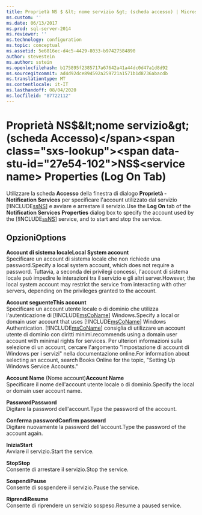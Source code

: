 ```yaml
---
title: Proprietà NS $ &lt; nome servizio &gt; (scheda accesso) | Microsoft Docs
ms.custom: ''
ms.date: 06/13/2017
ms.prod: sql-server-2014
ms.reviewer: ''
ms.technology: configuration
ms.topic: conceptual
ms.assetid: 5e6816ec-d4c5-4429-8033-b97427584890
author: stevestein
ms.author: sstein
ms.openlocfilehash: b175895f2385717a67642a41a44dc0d47a1d8d92
ms.sourcegitcommit: ad4d92dce894592a259721a1571b1d8736abacdb
ms.translationtype: MT
ms.contentlocale: it-IT
ms.lasthandoff: 08/04/2020
ms.locfileid: "87722112"
---
```

# <a name="nsltservice-namegt-properties-log-on-tab"></a><span data-ttu-id="27e54-102">Proprietà NS$&lt;nome servizio&gt; (scheda Accesso)</span><span class="sxs-lookup"><span data-stu-id="27e54-102">NS$&lt;service name&gt; Properties (Log On Tab)</span></span>
  <span data-ttu-id="27e54-103">Utilizzare la scheda **Accesso** della finestra di dialogo **Proprietà - Notification Services** per specificare l'account utilizzato dal servizio [!INCLUDE[ssNS](../../includes/ssns-md.md)] e avviare e arrestare il servizio.</span><span class="sxs-lookup"><span data-stu-id="27e54-103">Use the **Log On** tab of the **Notification Services Properties** dialog box to specify the account used by the [!INCLUDE[ssNS](../../includes/ssns-md.md)] service, and to start and stop the service.</span></span>  
  
## <a name="options"></a><span data-ttu-id="27e54-104">Opzioni</span><span class="sxs-lookup"><span data-stu-id="27e54-104">Options</span></span>  
 <span data-ttu-id="27e54-105">**Account di sistema locale**</span><span class="sxs-lookup"><span data-stu-id="27e54-105">**Local System account**</span></span>  
 <span data-ttu-id="27e54-106">Specificare un account di sistema locale che non richiede una password.</span><span class="sxs-lookup"><span data-stu-id="27e54-106">Specify a local system account, which does not require a password.</span></span> <span data-ttu-id="27e54-107">Tuttavia, a seconda dei privilegi concessi, l'account di sistema locale può impedire le interazioni tra il servizio e gli altri server.</span><span class="sxs-lookup"><span data-stu-id="27e54-107">However, the local system account may restrict the service from interacting with other servers, depending on the privileges granted to the account.</span></span>  
  
 <span data-ttu-id="27e54-108">**Account seguente**</span><span class="sxs-lookup"><span data-stu-id="27e54-108">**This account**</span></span>  
 <span data-ttu-id="27e54-109">Specificare un account utente locale o di dominio che utilizza l'autenticazione di [!INCLUDE[msCoName](../../includes/msconame-md.md)] Windows.</span><span class="sxs-lookup"><span data-stu-id="27e54-109">Specify a local or domain user account that uses [!INCLUDE[msCoName](../../includes/msconame-md.md)] Windows Authentication.</span></span> [!INCLUDE[msCoName](../../includes/msconame-md.md)] <span data-ttu-id="27e54-110">consiglia di utilizzare un account utente di dominio con diritti minimi.</span><span class="sxs-lookup"><span data-stu-id="27e54-110">recommends using a domain user account with minimal rights for services.</span></span> <span data-ttu-id="27e54-111">Per ulteriori informazioni sulla selezione di un account, cercare l'argomento "Impostazione di account di Windows per i servizi" nella documentazione online.</span><span class="sxs-lookup"><span data-stu-id="27e54-111">For information about selecting an account, search Books Online for the topic, "Setting Up Windows Service Accounts."</span></span>  
  
 <span data-ttu-id="27e54-112">**Account Name** (Nome account)</span><span class="sxs-lookup"><span data-stu-id="27e54-112">**Account Name**</span></span>  
 <span data-ttu-id="27e54-113">Specificare il nome dell'account utente locale o di dominio.</span><span class="sxs-lookup"><span data-stu-id="27e54-113">Specify the local or domain user account name.</span></span>  
  
 <span data-ttu-id="27e54-114">**Password**</span><span class="sxs-lookup"><span data-stu-id="27e54-114">**Password**</span></span>  
 <span data-ttu-id="27e54-115">Digitare la password dell'account.</span><span class="sxs-lookup"><span data-stu-id="27e54-115">Type the password of the account.</span></span>  
  
 <span data-ttu-id="27e54-116">**Conferma password**</span><span class="sxs-lookup"><span data-stu-id="27e54-116">**Confirm password**</span></span>  
 <span data-ttu-id="27e54-117">Digitare nuovamente la password dell'account.</span><span class="sxs-lookup"><span data-stu-id="27e54-117">Type the password of the account again.</span></span>  
  
 <span data-ttu-id="27e54-118">**Inizia**</span><span class="sxs-lookup"><span data-stu-id="27e54-118">**Start**</span></span>  
 <span data-ttu-id="27e54-119">Avviare il servizio.</span><span class="sxs-lookup"><span data-stu-id="27e54-119">Start the service.</span></span>  
  
 <span data-ttu-id="27e54-120">**Stop**</span><span class="sxs-lookup"><span data-stu-id="27e54-120">**Stop**</span></span>  
 <span data-ttu-id="27e54-121">Consente di arrestare il servizio.</span><span class="sxs-lookup"><span data-stu-id="27e54-121">Stop the service.</span></span>  
  
 <span data-ttu-id="27e54-122">**Sospendi**</span><span class="sxs-lookup"><span data-stu-id="27e54-122">**Pause**</span></span>  
 <span data-ttu-id="27e54-123">Consente di sospendere il servizio.</span><span class="sxs-lookup"><span data-stu-id="27e54-123">Pause the service.</span></span>  
  
 <span data-ttu-id="27e54-124">**Riprendi**</span><span class="sxs-lookup"><span data-stu-id="27e54-124">**Resume**</span></span>  
 <span data-ttu-id="27e54-125">Consente di riprendere un servizio sospeso.</span><span class="sxs-lookup"><span data-stu-id="27e54-125">Resume a paused service.</span></span>  
  
  
